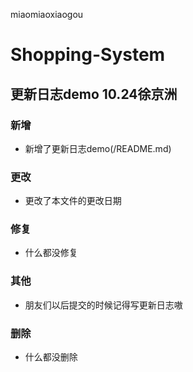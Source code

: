 miaomiaoxiaogou
# Shopping-System

## 更新日志demo 10.24徐京洲
### 新增
- 新增了更新日志demo(/README.md)
### 更改
- 更改了本文件的更改日期
### 修复
- 什么都没修复
### 其他
- 朋友们以后提交的时候记得写更新日志嗷
### 删除
- 什么都没删除